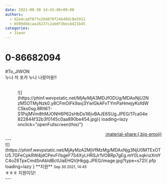 ```yaml
---
date: 2021-09-30 14:43:08+09:00
authors:
  - d2e4cadf87fe204870f24b49dc0e5911
  - 6599dbbcaa26237c2ab0f3becb421b45
categories:
  - Jiwon
---
```


# 0-86682094

<div class="post-container" markdown="1">
<div class="content-container md-sidebar__scrollwrap" markdown="1">

\#To_JIWON<br>누나 저 포카 누나 나왔어용!!<br><br>
<figure markdown="1">
![](https://phinf.wevpstatic.net/MjAyMjA3MDJfODUg/MDAxNjU2NzM5OTMyNzk0.y8CFmOiFk9axj3YwlGkAFvTYmPaHmejyKofdWC5ks0sg.8RIt6T-S1PsjMVm8hMJONH6P62sHbDs1I6jvBAJE6SUg.JPEG/17ca04e822844f32b3f0145c0aa890be454.jpg){ loading=lazy onclick="openFullscreen(this)"}
</figure>


</div>
</div>

<div style="text-align: right;" markdown="1">
<a href="https://weverse.io/fromis9/fanpost/0-86682094" style="text-align: right;">:material-share:{.big-emoji}</a>
</div>
---

<div class="comments-container md-sidebar__scrollwrap" markdown="1">
<div class="comment" markdown="1">
<div class='id-container' markdown="1">
![](https://phinf.wevpstatic.net/MjAyMzA2MjVfMzMg/MDAxNjg3NjU0MTExOTU5.7GFeCpkRW4jdCPevFi1sgeF7S4XyLHRSJr1VOBRp7gEg.mY0LxqknzXmYC4oZ6TpxCmdSnAbldBctUiaEHQVjHkgg.JPEG/image.jpg?type=s72){ pfp loading=lazy }
**<span class="artist">지원</span>** <small>Sep 30 2021, 14:45</small><br>
</div>
<div class='comment-body' markdown="1">
ㅎㅎㅎ 지원이닷!
</div>
</div>
</div>
---
